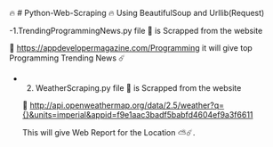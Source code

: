 🔥 # Python-Web-Scraping 🔥
Using BeautifulSoup and Urllib(Request)

-1.TrendingProgrammingNews.py file  🌼 is Scrapped from the website

   🌈  https://appdevelopermagazine.com/Programming  it will give top Programming Trending News  ☄️

- 2. WeatherScraping.py file 🌼 is Scrapped from the website  

   🌈 http://api.openweathermap.org/data/2.5/weather?q={}&units=imperial&appid=f9e1aac3badf5babfd4604ef9a3f6611
   
   This will give Web Report for the Location ⛅️☄️.
